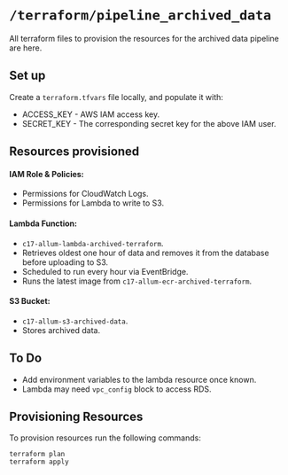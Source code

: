 # `/terraform/pipeline_archived_data`

All terraform files to provision the resources for the archived data pipeline are here.

## Set up

Create a `terraform.tfvars` file locally, and populate it with:

- ACCESS_KEY - AWS IAM access key.
- SECRET_KEY - The corresponding secret key for the above IAM user.

## Resources provisioned

#### IAM Role & Policies:
- Permissions for CloudWatch Logs.
- Permissions for Lambda to write to S3.

#### Lambda Function:
- `c17-allum-lambda-archived-terraform`.
- Retrieves oldest one hour of data and removes it from the database before uploading to S3.
- Scheduled to run every hour via EventBridge.
- Runs the latest image from `c17-allum-ecr-archived-terraform`.

#### S3 Bucket:
- `c17-allum-s3-archived-data`.
- Stores archived data.

## To Do

- Add environment variables to the lambda resource once known.
- Lambda may need `vpc_config` block to access RDS.

## Provisioning Resources

To provision resources run the following commands:

`terraform plan`  
`terraform apply`